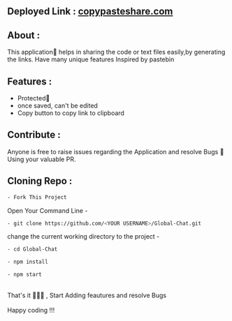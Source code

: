## Deployed Link : <a href='https://saisumanthkumar.github.io/copyPasteShare.com/'>copypasteshare.com</a>

## About :
This application📱 helps in sharing the code or text files easily,by generating the links.
Have many unique features Inspired by pastebin

## Features :
- Protected🔐
- once saved, can't be edited
- Copy button to copy link to clipboard

## Contribute :

Anyone is free to raise issues regarding the Application and resolve Bugs 🐛 Using your valuable PR.

## Cloning Repo :

```bash 
- Fork This Project
```
Open Your Command Line - 
```bash 
- git clone https://github.com/<YOUR USERNAME>/Global-Chat.git
```
change the current working directory to the project - 
```bash
- cd Global-Chat
```
```bash
- npm install
```
```bash
- npm start
```
<br>
That's it 🥳🥳🥳 , Start Adding feautures and resolve Bugs
<br>
<br>
Happy coding !!!
